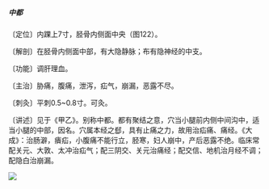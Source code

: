 ##### 中都

〔定位〕内踝上7寸，胫骨内侧面中央（图122）。

〔解剖〕在胫骨内侧面中部，有大隐静脉；布有隐神经的中支。

〔功能〕调肝理血。

〔主治〕胁痛，腹痛，泄泻，疝气，崩漏，恶露不尽。

〔刺灸〕平刺0.5~0.8寸。可灸。 

〔讲述〕见于《甲乙》。别称中都。都有聚结之意，穴当小腿前内侧中间沟中，适当小腿的中部，因名。穴属本经之郄，具有止痛之力，故用治疝痛、痛经。《大成》：治肠澼，㿉疝，小腹痛不能行立，胫寒，妇人崩中，产后恶露不绝。临床常配关元、大敦、太冲治疝气；配三阴交、关元治痛经；配交信、地机治月经不调；配隐白治崩漏。

![](img/图122.jpg)
